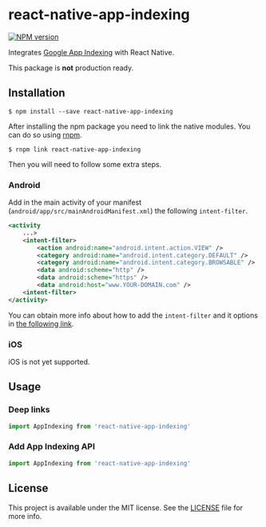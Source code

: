 # react-native-app-indexing

[![NPM version][npm-image]][npm-url]


Integrates [Google App Indexing](https://developers.google.com/app-indexing) with React Native.

This package is **not** production ready.


## Installation

```
$ npm install --save react-native-app-indexing
```

After installing the npm package you need to link the native modules. You can do so
using [rnpm](https://github.com/rnpm/rnpm).

```
$ rnpm link react-native-app-indexing
```

Then you will need to follow some extra steps.

### Android

Add in the main activity of your manifest (`android/app/src/mainAndroidManifest.xml`) the following `intent-filter`.

```xml
<activity
    ...>
    <intent-filter>
        <action android:name="android.intent.action.VIEW" />
        <category android:name="android.intent.category.DEFAULT" />
        <category android:name="android.intent.category.BROWSABLE" />
        <data android:scheme="http" />
        <data android:scheme="https" />
        <data android:host="www.YOUR-DOMAIN.com" />
    <intent-filter>
</activity>
```

You can obtain more info about how to add the `intent-filter` and it options in
[the following link](https://developers.google.com/app-indexing/android/app#add-intent-filters-for-http-urls).

### iOS

iOS is not yet supported.



## Usage


### Deep links

```js
import AppIndexing from 'react-native-app-indexing'
```

### Add App Indexing API

```js
import AppIndexing from 'react-native-app-indexing'
```


## License

This project is available under the MIT license. See the [LICENSE](LICENSE) file for more info.


[npm-image]: https://img.shields.io/npm/v/react-native-app-indexing.svg?style=flat
[npm-url]: https://npmjs.org/package/react-native-app-indexing
